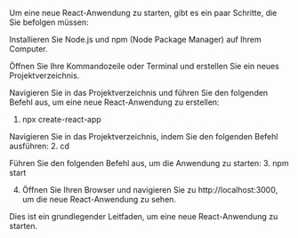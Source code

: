 Um eine neue React-Anwendung zu starten, gibt es ein paar Schritte, die Sie befolgen müssen:

Installieren Sie Node.js und npm (Node Package Manager) auf Ihrem Computer.

Öffnen Sie Ihre Kommandozeile oder Terminal und erstellen Sie ein neues Projektverzeichnis.

Navigieren Sie in das Projektverzeichnis und führen Sie den folgenden Befehl aus, um eine neue React-Anwendung zu erstellen:

1. npx create-react-app <projektname>

Navigieren Sie in das Projektverzeichnis, indem Sie den folgenden Befehl ausführen: 2. cd <projektname>

Führen Sie den folgenden Befehl aus, um die Anwendung zu starten: 3. npm start

4. Öffnen Sie Ihren Browser und navigieren Sie zu http://localhost:3000, um die neue React-Anwendung zu sehen.

Dies ist ein grundlegender Leitfaden, um eine neue React-Anwendung zu starten.
